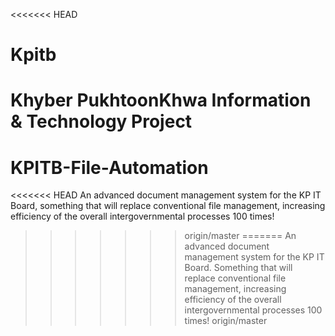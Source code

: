 <<<<<<< HEAD
# Kpitb
Khyber PukhtoonKhwa Information &amp; Technology Project
=======
# KPITB-File-Automation
<<<<<<< HEAD
An advanced document management system for the KP IT Board, something that will replace conventional file management, increasing efficiency of the overall intergovernmental processes 100 times!
>>>>>>> origin/master
=======
An advanced document management system for the KP IT Board. 
Something that will replace conventional file management, increasing efficiency of the overall
intergovernmental processes 100 times!
>>>>>>> origin/master
